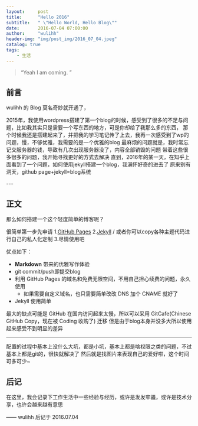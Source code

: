 ```yaml
---
layout:     post
title:      "Hello 2016"
subtitle:   " \"Hello World, Hello Blog\""
date:       2016-07-04 07:00:00
author:     "wulihh"
header-img: "img/post_img/2016_07_04.jpeg"
catalog: true
tags:
    - 生活
---
```


> “Yeah I am coming. ”


## 前言

wulihh 的 Blog 莫名奇妙就开通了，

2015年，我使用wordpress搭建了第一个blog的时候，感受到了很多的不足与问题，比如我其实只是需要一个写东西的地方，可是你却给了我那么多的东西，
那个时候我还是搭建起来了，并把我的学习笔记传了上去，我再一次感受到了wp的问题，慢，不够优雅，我需要的是一个优雅的blog
最麻烦的问题就是，我时常忘记交服务器的钱，导致有几次出现服务器没了，内容全部销毁的问题
带着这些很多很多的问题，我开始寻找更好的方式去解决
直到，2016年的某一天，在知乎上面看到了一个问题，如何使用jekyll搭建一个blog，我满怀好奇的进去了
原来别有洞天，github page+jekyll=blog系统


<p id = "build"></p>
---

## 正文

那么如何搭建一个这个轻度简单的博客呢？

很简单第一步先申请
1.[GitHub Pages](https://pages.github.com/) 
2.[Jekyll](http://jekyllrb.com/) / 或者你可以copy各种主题代码进行自己的私人化定制
3.尽情使用吧

优点如下：

* **Markdown** 带来的优雅写作体验
* git commit/push即提交blog
* 利用 GitHub Pages 的域名和免费无限空间，不用自己担心续费的问题，永久使用
	* 如果需要自定义域名，也只需要简单改改 DNS 加个 CNAME 就好了 
* Jekyll 使用简单


最大的缺点可能是 GitHub 在国内访问起来太慢，所以可以采用
 GitCafe(Chinese GitHub Copy，现在被 Coding 收购了) 
 迁移
 但是由于blog本身并没多大所以使用起来感受不到明显的差异



---

配置的过程中基本上没什么大坑，都是小坑，基本上都是啥权限之类的问题，不过基本上都是git的，很快就解决了
然后就是找图片来表现自己的爱好啦，这个时间可多可少~


## 后记

在这里，我会记录下工作生活中一些经验与经历，或许是发发牢骚，或许是技术分享，也许会越来越有意思

—— wulihh 后记于 2016.07.04


